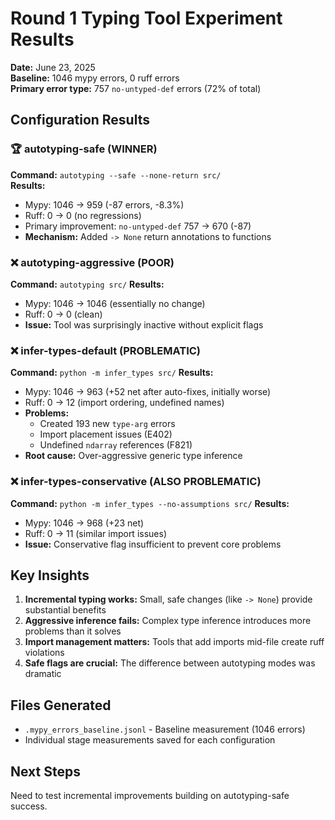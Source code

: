 # Round 1 Typing Tool Experiment Results

**Date:** June 23, 2025  
**Baseline:** 1046 mypy errors, 0 ruff errors  
**Primary error type:** 757 `no-untyped-def` errors (72% of total)

## Configuration Results

### 🏆 autotyping-safe (WINNER)
**Command:** `autotyping --safe --none-return src/`  
**Results:**
- Mypy: 1046 → 959 (-87 errors, -8.3%)
- Ruff: 0 → 0 (no regressions)
- Primary improvement: `no-untyped-def` 757 → 670 (-87)
- **Mechanism:** Added `-> None` return annotations to functions

### ❌ autotyping-aggressive (POOR)
**Command:** `autotyping src/` 
**Results:**
- Mypy: 1046 → 1046 (essentially no change)
- Ruff: 0 → 0 (clean)
- **Issue:** Tool was surprisingly inactive without explicit flags

### ❌ infer-types-default (PROBLEMATIC)
**Command:** `python -m infer_types src/`
**Results:**
- Mypy: 1046 → 963 (+52 net after auto-fixes, initially worse)
- Ruff: 0 → 12 (import ordering, undefined names)
- **Problems:** 
  - Created 193 new `type-arg` errors
  - Import placement issues (E402)
  - Undefined `ndarray` references (F821)
- **Root cause:** Over-aggressive generic type inference

### ❌ infer-types-conservative (ALSO PROBLEMATIC)  
**Command:** `python -m infer_types --no-assumptions src/`
**Results:**
- Mypy: 1046 → 968 (+23 net)
- Ruff: 0 → 11 (similar import issues)
- **Issue:** Conservative flag insufficient to prevent core problems

## Key Insights

1. **Incremental typing works:** Small, safe changes (like `-> None`) provide substantial benefits
2. **Aggressive inference fails:** Complex type inference introduces more problems than it solves
3. **Import management matters:** Tools that add imports mid-file create ruff violations
4. **Safe flags are crucial:** The difference between autotyping modes was dramatic

## Files Generated
- `.mypy_errors_baseline.jsonl` - Baseline measurement (1046 errors)
- Individual stage measurements saved for each configuration

## Next Steps
Need to test incremental improvements building on autotyping-safe success.